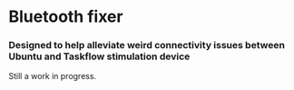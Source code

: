 # Bluetooth fixer
### Designed to help alleviate weird connectivity issues between Ubuntu and Taskflow stimulation device

Still a work in progress.
